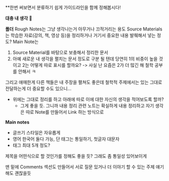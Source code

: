 
**한번 써보면서 분류하기 쉽게 가이드라인을 함께 정해봅시다!

**대충 내 생각** 👀

**폴더**
Rough Notes는 그냥 생각나는거 아무거나 끄적거리는 용도
Source Materials는 학습한 자료(강의, 책, 영상 등)을 정리하거나 거기서 중요한 내용 발췌해서 넣는 정도?
Main Note는 
1. Source Material를 바탕으로 보충해서 정리한 문서
2. 아예 새로운 내 생각을 펼치는 문서
정도로 구분 될 텐데 당연히 1의 비중이 높을 것이고 2는 어떻게 따로 표시를 할까요?
-> 사실 난 요즘은 2가 더 많긴 해 철학 공부를 안해서 ㅋ

그리고 애매한게 다른 책들은 내 주장을 펼쳐도 좋은데 철학적 주제에서는  있는 그대로 전달하는게 더 중요할 수도 있으니...
- 위에는 그대로 정리를 하고 아래에 따로 이에 대한 자신의 생각을 적어보도록 할까?
	- 그게 좋을 듯. 그니까 내용 정리 관련 노트는 확실하게 내용 정리하고 자기 생각은 따로 Note를 만들어서 Link 하는 방식으로

**Main notes**
- 글쓰기 스타일은 자유롭게 
- 영어 한국어 둘다 가능, 단 태그는 통일하기, 첫글자 대문자
- 태그 최대 5개 정도?

제목을 어떤식으로 할 것인가를 정해도 좋을 듯? 그래도 좀 통일성 있어보이게

맨 밑에 Comments 섹션도 만들어서 서로 질문 있거나 더 이야기 할 수 있는 주제 얘기해도 괜찮을듯 